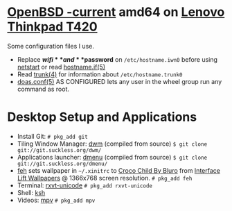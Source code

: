 # [OpenBSD -current](https://www.openbsd.org/faq/current.html) amd64 on [Lenovo Thinkpad T420](http://shop.lenovo.com/us/en/laptops/thinkpad/t-series/t420s/)

Some configuration files I use.

* Replace **$wifi** and **$password** on `/etc/hostname.iwn0` before using [netstart](http://man.openbsd.org/netstart) or read [hostname.if(5)](http://man.openbsd.org/hostname.if)
* Read [trunk(4)](http://man.openbsd.org/trunk) for information about `/etc/hostname.trunk0`
* [doas.conf(5)](http://man.openbsd.org/doas.conf) AS CONFIGURED lets any user in the wheel group run any command as root.

# Desktop Setup and Applications
* Install Git: ```# pkg_add git```
* Tiling Window Manager: [dwm](http://dwm.suckless.org/) (compiled from source) ```$ git clone git://git.suckless.org/dwm/```
* Applications launcher: [dmenu](http://tools.suckless.org/dmenu/) (compiled from source) ```$ git clone git://git.suckless.org/dmenu/```
* [feh](https://feh.finalrewind.org/) sets wallpaper in `~/.xinitrc` to [Croco Child By Bluro](https://interfacelift.com/wallpaper/details/3922/croco_child.html) from [Interface Lift Wallpapers](https://interfacelift.com/wallpaper/downloads/date/any/) @ 1366x768 screen resolution.
  ```# pkg_add feh```
* Terminal: [rxvt-unicode](http://software.schmorp.de/pkg/rxvt-unicode.html)
  ```# pkg_add rxvt-unicode```
* Shell: [ksh](http://man.openbsd.org/ksh)
* Videos: [mpv](https://mpv.io/)
  ```# pkg_add mpv```
